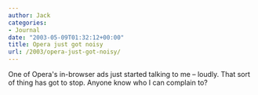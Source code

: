 ```yaml
---
author: Jack
categories:
- Journal
date: "2003-05-09T01:32:12+00:00"
title: Opera just got noisy
url: /2003/opera-just-got-noisy/
---
```


One of Opera's in-browser ads just started talking to me &#8211; loudly. That sort of thing has got to stop. Anyone know who I can complain to?